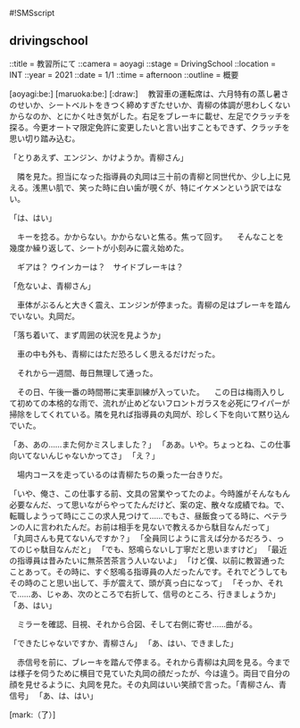 #!SMSscript

## drivingschool

::title = 教習所にて
::camera = aoyagi
::stage = DrivingSchool
::location = INT
::year = 2021
::date = 1/1
::time = afternoon
::outline = 概要

[aoyagi:be:]
[maruoka:be:]
[:draw:]
　教習車の運転席は、六月特有の蒸し暑さのせいか、シートベルトをきつく締めすぎたせいか、青柳の体調が思わしくないからなのか、とにかく吐き気がした。右足をブレーキに載せ、左足でクラッチを探る。今更オートマ限定免許に変更したいと言い出すこともできず、クラッチを思い切り踏み込む。

「とりあえず、エンジン、かけようか。青柳さん」

　隣を見た。担当になった指導員の丸岡は三十前の青柳と同世代か、少し上に見える。浅黒い肌で、笑った時に白い歯が覗くが、特にイケメンという訳ではない。

「は、はい」

　キーを捻る。かからない。かからないと焦る。焦って回す。
　そんなことを幾度か繰り返して、シートが小刻みに震え始めた。

　ギアは？ ウインカーは？　サイドブレーキは？

「危ないよ、青柳さん」

　車体がぶるんと大きく震え、エンジンが停まった。青柳の足はブレーキを踏んでいない。丸岡だ。

「落ち着いて、まず周囲の状況を見ようか」

　車の中も外も、青柳にはただ恐ろしく思えるだけだった。

　それから一週間、毎日無理して通った。

　その日、午後一番の時間帯に実車訓練が入っていた。
　この日は梅雨入りして初めての本格的な雨で、流れが止めどないフロントガラスを必死にワイパーが掃除をしてくれている。隣を見れば指導員の丸岡が、珍しく下を向いて黙り込んでいた。

「あ、あの……また何かミスしました？」
「ああ。いや。ちょっとね、この仕事向いてないんじゃないかってさ」
「え？」

　場内コースを走っているのは青柳たちの乗った一台きりだ。

「いや、俺さ、この仕事する前、文具の営業やってたのよ。今時誰がそんなもん必要なんだ、って思いながらやってたんだけど、案の定、散々な成績でね。で、転職しようって時にここの求人見つけて……でもさ、昼飯食ってる時に、ベテランの人に言われたんだ。お前は相手を見ないで教えるから駄目なんだって」
「丸岡さんも見てないんですか？」
「全員同じように言えば分かるだろう、ってのじゃ駄目なんだと」
「でも、怒鳴らないし丁寧だと思いますけど」
「最近の指導員は昔みたいに無茶苦茶言う人いないよ」
「けど僕、以前に教習通ったことあって。その時に、すぐ怒鳴る指導員の人だったんです。それでどうしてもその時のこと思い出して、手が震えて、頭が真っ白になって」
「そっか、それで……あ、じゃあ、次のところで右折して、信号のところ、行きましょうか」
「あ、はい」

　ミラーを確認、目視、それから合図、そして右側に寄せ……曲がる。

「できたじゃないですか、青柳さん」
「あ、はい、できました」

　赤信号を前に、ブレーキを踏んで停まる。それから青柳は丸岡を見る。今までは様子を伺うために横目で見ていた丸岡の顔だったが、今は違う。両目で自分の顔を見せるように、丸岡を見た。その丸岡はいい笑顔で言った。「青柳さん、青信号」
「あ、は、はい」

[mark:（了）]

